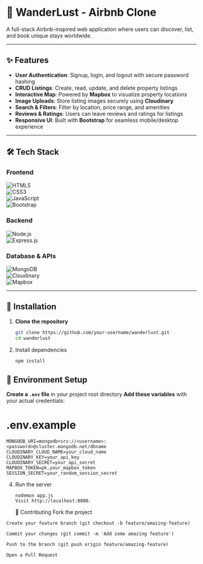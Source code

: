 # 🏡 WanderLust - Airbnb Clone  

A full-stack Airbnb-inspired web application where users can discover, list, and book unique stays worldwide.

---

## ✨ Features  
- **User Authentication**: Signup, login, and logout with secure password hashing  
- **CRUD Listings**: Create, read, update, and delete property listings  
- **Interactive Map**: Powered by **Mapbox** to visualize property locations  
- **Image Uploads**: Store listing images securely using **Cloudinary**  
- **Search & Filters**: Filter by location, price range, and amenities  
- **Reviews & Ratings**: Users can leave reviews and ratings for listings  
- **Responsive UI**: Built with **Bootstrap** for seamless mobile/desktop experience  

---

## 🛠 Tech Stack  
### **Frontend**  
![HTML5](https://img.shields.io/badge/HTML5-E34F26?style=flat&logo=html5&logoColor=white)  
![CSS3](https://img.shields.io/badge/CSS3-1572B6?style=flat&logo=css3&logoColor=white)  
![JavaScript](https://img.shields.io/badge/JavaScript-F7DF1E?style=flat&logo=javascript&logoColor=black)  
![Bootstrap](https://img.shields.io/badge/Bootstrap-7952B3?style=flat&logo=bootstrap&logoColor=white)  

### **Backend**  
![Node.js](https://img.shields.io/badge/Node.js-339933?style=flat&logo=nodedotjs&logoColor=white)  
![Express.js](https://img.shields.io/badge/Express.js-000000?style=flat&logo=express&logoColor=white)  

### **Database & APIs**  
![MongoDB](https://img.shields.io/badge/MongoDB-47A248?style=flat&logo=mongodb&logoColor=white)  
![Cloudinary](https://img.shields.io/badge/Cloudinary-3448C5?style=flat&logo=cloudinary&logoColor=white)  
![Mapbox](https://img.shields.io/badge/Mapbox-000000?style=flat&logo=mapbox&logoColor=white)  

---

## 🚀 Installation  
1. **Clone the repository**  
   ```sh
   git clone https://github.com/your-username/wanderlust.git
   cd wanderlust
2. Install dependencies
   ```sh
   npm install
## 🔧 Environment Setup

 **Create a `.env` file** in your project root directory
**Add these variables** with your actual credentials:
# .env.example
```
MONGODB_URI=mongodb+srv://<username>:<password>@cluster.mongodb.net/dbname
CLOUDINARY_CLOUD_NAME=your_cloud_name
CLOUDINARY_KEY=your_api_key
CLOUDINARY_SECRET=your_api_secret
MAPBOX_TOKEN=pk.your_mapbox_token
SESSION_SECRET=your_random_session_secret
```
4. Run the server
   ```
   nodemon app.js
   Visit http://localhost:8080.
   ```
   🤝 Contributing
Fork the project
```
Create your feature branch (git checkout -b feature/amazing-feature)

Commit your changes (git commit -m 'Add some amazing feature')

Push to the branch (git push origin feature/amazing-feature)

Open a Pull Request

